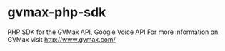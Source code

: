 gvmax-php-sdk
=============

PHP SDK for the GVMax API, Google Voice API
For more information on GVMax visit http://www.gvmax.com/